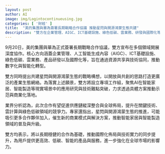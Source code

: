 ```yaml
---
layout: post
author: AI
image: img/Logintocontinueusing.jpg
categories: [ '財經' ]
title:  "美的集團與華為簽署長期戰略合作協議 推動星閃與開源鴻蒙生態共建"
description: "雙方在企業管理、AIGC、ICT基礎設施、綠色低碳、雲業務、研發與國際化等多領域展開深度協作，提出共建星閃與開源鴻蒙生態的戰略構想，將設立專項工作組，聚焦 AI 在智能家居、智能製造等現實場景的應用研究與技術難點突破，推動示范與商業化落地，預期促進供應鏈縱深整合與全球佈局，深化全球市場影響力。"
---
```

9月20日，美的集團與華為正式簽署長期戰略合作協議，雙方宣布在多個領域開展深度協作。核心方向涵蓋企業管理、人工智能生成內容（AIGC）、ICT基礎設施、綠色低碳、雲業務、產品研發以及國際化等，旨在通過資源共享與技術協同，推動數字化與智能化轉型。

雙方同時提出共建星閃與開源鴻蒙生態的戰略構想，以開放與共創的思路打造更廣泛的產業生態網絡。為落實上述願景，雙方將設立專項工作組，聚焦AI在智能家居、智能製造等現實場景中的應用研究與技術難點突破，力求透過具體方案推動示范與商業化落地。

業界分析認為，此次合作有望促進供應鏈縱深整合與全球佈局，提升在關鍵技術、雲計算與綠色低碳領域的競爭力。專家還指出，星閃與開源鴻蒙生態的推進，可能吸引更多合作夥伴加入，催生新的商業模式與解決方案，推動智能家居與智能製造領域的普及與升級。

雙方均表示，將以長期穩健的合作為基礎，推動國際化佈局與技術實力的同步提升，為用戶提供更高效、低碳、智能的產品與服務，進一步強化在全球市場的影響力。